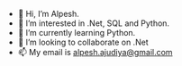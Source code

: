 - 👋 Hi, I’m Alpesh.
- 👀 I’m interested in .Net, SQL and Python.
- 🌱 I’m currently learning Python.
- 💞️ I’m looking to collaborate on .Net
- 📫 My email is alpesh.ajudiya@gmail.com

<!---
alpeshpatel1802/alpeshpatel1802 is a ✨ special ✨ repository because its `README.md` (this file) appears on your GitHub profile.
You can click the Preview link to take a look at your changes.
--->
